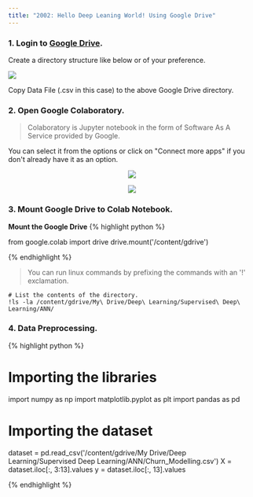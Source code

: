 ```yaml
---
title: "2002: Hello Deep Leaning World! Using Google Drive"
---
```

### 1. Login to [Google Drive](https://drive.google.com).

Create a directory structure like below or of your preference.

<img src="./../../../../assets/images/gd-directory.png"/>

Copy Data File (.csv in this case) to the above Google Drive directory.

### 2. Open Google Colaboratory.
> Colaboratory is Jupyter notebook in the form of Software As A Service provided by Google.

You can select it from the options or click on "Connect more apps" if you don't already have it as an option.

<p align="center">
  <img src="./../../../../assets/images/gd-colab.png"/>
</p>

<p align="center">
  <img src="./../../../../assets/images/gd-add-colab.png"/>
</p>

### 3. Mount Google Drive to Colab Notebook.

**Mount the Google Drive**
{% highlight python %}

from google.colab import drive
drive.mount('/content/gdrive')

{% endhighlight %}

> You can run linux commands by prefixing the commands with an '!' exclamation.

```
# List the contents of the directory.
!ls -la /content/gdrive/My\ Drive/Deep\ Learning/Supervised\ Deep\ Learning/ANN/
```

### 4. Data Preprocessing.

{% highlight python %}

# Importing the libraries
import numpy as np
import matplotlib.pyplot as plt
import pandas as pd

# Importing the dataset
dataset = pd.read_csv('/content/gdrive/My Drive/Deep Learning/Supervised Deep Learning/ANN/Churn_Modelling.csv')
X = dataset.iloc[:, 3:13].values
y = dataset.iloc[:, 13].values

{% endhighlight %}
